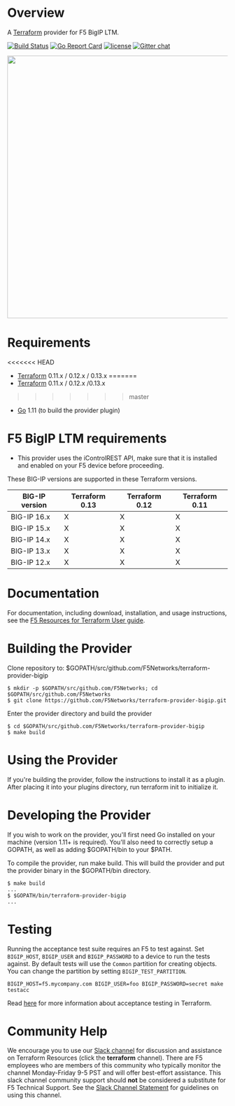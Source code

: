 [//]: # (Original work from https://github.com/DealerDotCom/terraform-provider-bigip)
[//]: # (Modifications Copyright 2019 F5 Networks Inc.)
[//]: # (This Source Code Form is subject to the terms of the Mozilla Public License, v. 2.0.)
[//]: # (If a copy of the MPL was not distributed with this file,You can obtain one at https://mozilla.org/MPL/2.0/.)

# Overview

A [Terraform](terraform.io) provider for F5 BigIP LTM.

[![Build Status](https://travis-ci.org/f5networks/terraform-provider-bigip.svg?branch=master)](https://travis-ci.org/f5networks/terraform-provider-bigip)
[![Go Report Card](https://goreportcard.com/badge/github.com/f5networks/terraform-provider-bigip)](https://goreportcard.com/report/github.com/f5networks/terraform-provider-bigip)
[![license](https://img.shields.io/badge/license-Mozilla-red.svg?style=flat)](https://github.com/f5networks/terraform-provider-bigip/blob/master/LICENSE)
[![Gitter chat](https://badges.gitter.im/hashicorp-terraform/Lobby.png)](https://gitter.im/hashicorp-terraform/Lobby)

<img src="https://cdn.rawgit.com/hashicorp/terraform-website/master/content/source/assets/images/logo-hashicorp.svg" width="600px">

# Requirements
<<<<<<< HEAD
-	[Terraform](https://www.terraform.io/downloads.html) 0.11.x / 0.12.x / 0.13.x
=======
-	[Terraform](https://www.terraform.io/downloads.html) 0.11.x / 0.12.x /0.13.x
>>>>>>> master
-	[Go](https://golang.org/doc/install) 1.11 (to build the provider plugin)

# F5 BigIP LTM requirements

- This provider uses the iControlREST API, make sure that it is installed and enabled on your F5 device before proceeding.

These BIG-IP versions are supported in these Terraform versions.

| BIG-IP version	| Terraform 0.13 | Terraform 0.12 |	Terraform 0.11 |
|-------------------|----------------|----------------|----------------|
| BIG-IP 16.x	    |       X        | 	    X         |       X        |
| BIG-IP 15.x	    |       X        | 	    X         |       X        |
| BIG-IP 14.x	    |       X        | 	    X         |       X        |
| BIG-IP 13.x	    | 	    X        |      X         |       X        |
| BIG-IP 12.x	    | 	    X        |      X         |       X        |


# Documentation

For documentation, including download, installation, and usage instructions, see the [F5 Resources for Terraform User guide](https://clouddocs.f5.com/products/orchestration/terraform/latest/).

# Building the  Provider

Clone repository to: $GOPATH/src/github.com/F5Networks/terraform-provider-bigip

```
$ mkdir -p $GOPATH/src/github.com/F5Networks; cd $GOPATH/src/github.com/F5Networks
$ git clone https://github.com/F5Networks/terraform-provider-bigip.git

```
Enter the provider directory and build the provider

```
$ cd $GOPATH/src/github.com/F5Networks/terraform-provider-bigip
$ make build

```
# Using the Provider

If you're building the provider, follow the instructions to install it as a plugin. After placing it into your plugins directory, run terraform init to initialize it.

# Developing the Provider

If you wish to work on the provider, you'll first need Go installed on your machine (version 1.11+ is required). You'll also need to correctly setup a GOPATH, as well as adding $GOPATH/bin to your $PATH.

To compile the provider, run make build. This will build the provider and put the provider binary in the $GOPATH/bin directory.

```
$ make build
...
$ $GOPATH/bin/terraform-provider-bigip
...

```
# Testing

Running the acceptance test suite requires an F5 to test against. Set `BIGIP_HOST`, `BIGIP_USER`
and `BIGIP_PASSWORD` to a device to run the tests against. By default tests will use the `Common`
partition for creating objects. You can change the partition by setting `BIGIP_TEST_PARTITION`.

```
BIGIP_HOST=f5.mycompany.com BIGIP_USER=foo BIGIP_PASSWORD=secret make testacc
```


Read [here](https://github.com/hashicorp/terraform/blob/master/.github/CONTRIBUTING.md#running-an-acceptance-test) for
more information about acceptance testing in Terraform.

# Community Help

We encourage you to use our [Slack channel](https://f5cloudsolutions.herokuapp.com) for discussion and assistance on Terraform Resources (click the **terraform** channel). There are F5 employees who are members of this community who typically monitor the channel Monday-Friday 9-5 PST and will offer best-effort assistance. This slack channel community support should **not** be considered a substitute for F5 Technical Support. See the [Slack Channel Statement](slack-channel-statement.md) for guidelines on using this channel.

